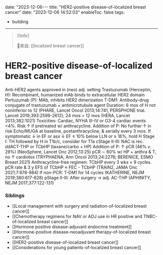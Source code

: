 date: "2023-12-06---
title: "HER2-positive disease-of-localized breast cancer"
date: "2023-12-06 14:52:03"
enableToc: false
tags:
  - building
---
> [!info]
>
> 🌱來自: [[localized breast cancer]]
# HER2-positive disease-of-localized breast cancer
Anti-HER2 agents approved in (neo) adj. setting
Trastuzumab (Herceptin, H): Recombinant, humanized mAb binds to extracellular HER2 domain
Pertuzumab (P): MAb, inhibits HER2 dimerization
T-DM1: Antibody-drug conjugate of trastuzumab + antimicrotubule agent
Duration: 6 mos of H not noninferior to 12 (PHARE, Lancet Oncol 2013;14:741, PERSPHONE trial. Lancet 2019;393:2599-2612); 24 mos = 12 mos (HERA, Lancet 2013;382:1021)
Toxicities: Cardiac, NYHA III-IV or G3-4 cardiac events <4%. Risk ↑ if pretreated w/ anthracycline. Addition of P: No further ↑ in risk
Echo/MUGA at baseline, postanthracycline, & serially every 3 mos. If symptomatic ↓ in EF or asx ↓ EF ≥ 10% below LLN or ≥ 16%, hold H
Stage I: TH followed by H in T1b/c, consider for T1a
cStage II-III: NAC is rec. ddACT-THP or TCbHP (taxane/carbo + HP)
Addition of P: ↑ pCR (46% v. 29%) (NeoSphere, Lancet Onc 2012;13:25)
pCR ∼ 60% w/ HP + anthra & T, no ↑ cardiotox (TRYPHAENA, Ann Oncol 2013;24:2278; BERENICE, ESMO Breast 2021)
Anthracycline-free regimen: TCbHP every 3 wks × 9 cycles. pCR rate & 3 y EFS of TCbHP ≈ FEC - TCbHP (TRAIN2, JAMA Onc 2021;7:978-984)
If non-PCR: T-DM1 for 14 cycles (KATHERINE, NEJM 2019;380:617-628)
pStage II-III: After surgery → adj. AC-THP (APHINITY, NEJM 2017;377:122-131)
### Siblings
- [[Local management with surgery and radiation-of-localized breast cancer]]
- [[Chemotherapy regimens for NAV or ADJ use in HR positive and TNBC-of-localized breast cancer]]
- [[Hormone positive disease-adjuvant endocrine treatment]]
- [[Hormone-positive disease-neoadjuvant therapy-of-localized breast cancer]]
- [[HER2-positive disease-of-localized breast cancer]]
- [[Considerations for young patients-of-localized breast cancer]]
